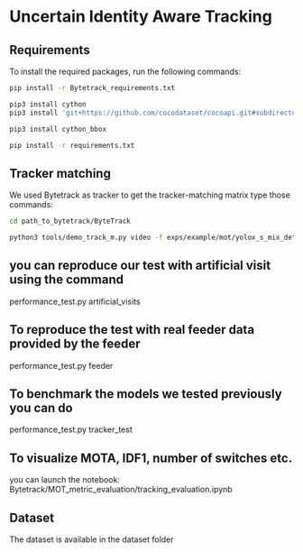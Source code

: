 # Uncertain Identity Aware Tracking

## Requirements

To install the required packages, run the following commands:

```bash
pip install -r Bytetrack_requirements.txt

pip3 install cython
pip3 install 'git+https://github.com/cocodataset/cocoapi.git#subdirectory=PythonAPI'

pip3 install cython_bbox

pip install -r requirements.txt
```

## Tracker matching 
We used Bytetrack as tracker to get the tracker-matching matrix 
type those commands:

```bash
cd path_to_bytetrack/ByteTrack

python3 tools/demo_track_m.py video -f exps/example/mot/yolox_s_mix_det.py -c path_to_bytetrack/ByteTrack/models/yoloX_s_pig_trained_model_400_images.tar --path path_to_bytetrack/ByteTrack/videos/GR77_20200512_111314.mp4  --fuse --save_result --device cpu --fps 25 --conf 0.2 --track_thres 0.2  --match_thresh 0.8 --track_buffer 100  --nms 0.45 --tsize 416 
```

## you can reproduce our test with artificial visit using the command 
performance_test.py artificial_visits

## To reproduce the test with real feeder data provided by the feeder 
performance_test.py feeder

## To benchmark the models we tested previously you can do 
performance_test.py tracker_test

## To visualize MOTA, IDF1, number of switches etc. 
you can launch the notebook: Bytetrack/MOT_metric_evaluation/tracking_evaluation.ipynb

## Dataset 

The dataset is available in the dataset folder




